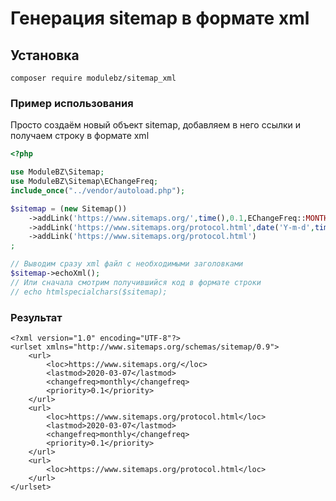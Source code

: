 # Генерация sitemap в формате xml

## Установка

```composer require modulebz/sitemap_xml```

### Пример использования 

Просто создаём новый объект sitemap, добавляем в него ссылки и получаем строку в формате xml

```php
<?php

use ModuleBZ\Sitemap;
use ModuleBZ\Sitemap\EChangeFreq;
include_once("../vendor/autoload.php");

$sitemap = (new Sitemap())
    ->addLink('https://www.sitemaps.org/',time(),0.1,EChangeFreq::MONTHLY)
    ->addLink('https://www.sitemaps.org/protocol.html',date('Y-m-d',time()),0.1,EChangeFreq::MONTHLY)
    ->addLink('https://www.sitemaps.org/protocol.html')
;

// Выводим сразу xml файл с необходимыми заголовками
$sitemap->echoXml();
// Или сначала смотрим получившийся код в формате строки
// echo htmlspecialchars($sitemap);
```

### Результат 

```xhtml
<?xml version="1.0" encoding="UTF-8"?>
<urlset xmlns="http://www.sitemaps.org/schemas/sitemap/0.9">
    <url>
        <loc>https://www.sitemaps.org/</loc>
        <lastmod>2020-03-07</lastmod>
        <changefreq>monthly</changefreq>
        <priority>0.1</priority>
    </url>
    <url>
        <loc>https://www.sitemaps.org/protocol.html</loc>
        <lastmod>2020-03-07</lastmod>
        <changefreq>monthly</changefreq>
        <priority>0.1</priority>
    </url>
    <url>
        <loc>https://www.sitemaps.org/protocol.html</loc>
    </url>
</urlset>
```
